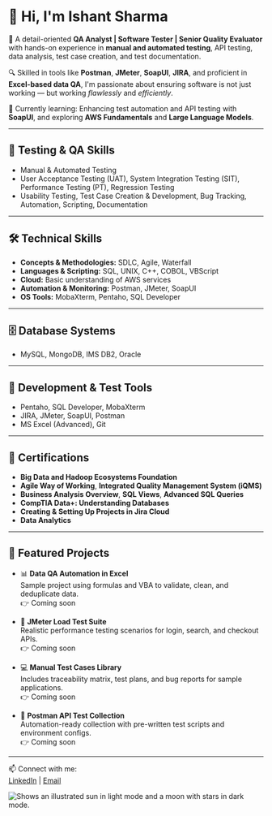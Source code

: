 # 👋 Hi, I'm Ishant Sharma

🎯 A detail-oriented **QA Analyst | Software Tester | Senior Quality Evaluator** with hands-on experience in **manual and automated testing**, API testing, data analysis, test case creation, and test documentation.

🔍 Skilled in tools like **Postman**, **JMeter**, **SoapUI**, **JIRA**, and proficient in **Excel-based data QA**, I'm passionate about ensuring software is not just working — but working *flawlessly* and *efficiently*.

🌱 Currently learning: Enhancing test automation and API testing with **SoapUI**, and exploring **AWS Fundamentals** and **Large Language Models**.

---

## 🧪 Testing & QA Skills

- Manual & Automated Testing  
- User Acceptance Testing (UAT), System Integration Testing (SIT), Performance Testing (PT), Regression Testing  
- Usability Testing, Test Case Creation & Development, Bug Tracking, Automation, Scripting, Documentation

---

## 🛠️ Technical Skills

- **Concepts & Methodologies:** SDLC, Agile, Waterfall  
- **Languages & Scripting:** SQL, UNIX, C++, COBOL, VBScript  
- **Cloud:** Basic understanding of AWS services  
- **Automation & Monitoring:** Postman, JMeter, SoapUI  
- **OS Tools:** MobaXterm, Pentaho, SQL Developer

---

## 🗄️ Database Systems

- MySQL, MongoDB, IMS DB2, Oracle

---

## 🧰 Development & Test Tools

- Pentaho, SQL Developer, MobaXterm  
- JIRA, JMeter, SoapUI, Postman  
- MS Excel (Advanced), Git

---

## 📜 Certifications

- **Big Data and Hadoop Ecosystems Foundation**  
- **Agile Way of Working**, **Integrated Quality Management System (iQMS)**  
- **Business Analysis Overview**, **SQL Views**, **Advanced SQL Queries**  
- **CompTIA Data+: Understanding Databases**  
- **Creating & Setting Up Projects in Jira Cloud**
- **Data Analytics**

---

## 🔨 Featured Projects

- 📊 **Data QA Automation in Excel**  
  Sample project using formulas and VBA to validate, clean, and deduplicate data.  
  👉 Coming soon

- 🧰 **JMeter Load Test Suite**  
  Realistic performance testing scenarios for login, search, and checkout APIs.  
  👉 Coming soon

- 💻 **Manual Test Cases Library**  
  Includes traceability matrix, test plans, and bug reports for sample applications.  
  👉 Coming soon

- 🧪 **Postman API Test Collection**  
  Automation-ready collection with pre-written test scripts and environment configs.  
  👉 Coming soon

---

📫 Connect with me:  
[LinkedIn](https://www.linkedin.com/in/sharmaishant) | [Email](mailto:ishantsharma.1994@gmail.com)

<picture>
  <source media="(prefers-color-scheme: dark)" srcset="https://user-images.githubusercontent.com/25423296/163456776-7f95b81a-f1ed-45f7-b7ab-8fa810d529fa.png">
  <source media="(prefers-color-scheme: light)" srcset="https://user-images.githubusercontent.com/25423296/163456779-a8556205-d0a5-45e2-ac17-42d089e3c3f8.png">
  <img alt="Shows an illustrated sun in light mode and a moon with stars in dark mode." src="https://user-images.githubusercontent.com/25423296/163456779-a8556205-d0a5-45e2-ac17-42d089e3c3f8.png">
</picture>
